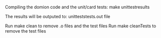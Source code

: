 Compiling the domion code and the unit/card tests:
    make unittestresults

The results will be outputed to: unitteststests.out file

Run make clean to remove .o files and the test files
Run make cleanTests to remove the test files
